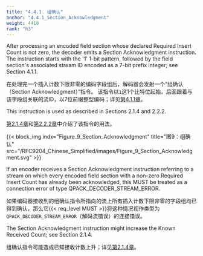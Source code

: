 ```yaml
---
title: "4.4.1. 组确认"
anchor: "4.4.1_Section_Acknowledgment"
weight: 4410
rank: "h3"
---
```


After processing an encoded field section whose declared Required Insert Count is not zero, the decoder emits a Section Acknowledgment instruction. The instruction starts with the '1' 1-bit pattern, followed by the field section's associated stream ID encoded as a 7-bit prefix integer; see Section 4.1.1.

在处理完一个插入计数下限非零的编码字段组后，解码器会发射一个“组确认（Section Acknowledgment）”指令。
该指令以`1`这1个比特位起始，后面跟着与该字段组关联的流ID，以7位前缀整型编码；详见[第4.1.1章](#4.1.1_Prefixed_Integers)。

This instruction is used as described in Sections 2.1.4 and 2.2.2.

[第2.1.4章](#2.1.4_Known_Received_Count)和[第2.2.2章](#2.2.2_State_Synchronization)中介绍了该指令的用法。

{{< block_img
indx="Figure_9_Section_Acknowledgment"
title="图9：组确认"
src="/RFC9204_Chinese_Simplified/images/Figure_9_Section_Acknowledgment.svg" >}}

If an encoder receives a Section Acknowledgment instruction referring to a stream on which every encoded field section with a non-zero Required Insert Count has already been acknowledged, this MUST be treated as a connection error of type QPACK_DECODER_STREAM_ERROR.

如果编码器接收到的组确认指令所指向的流上所有插入计数下限非零的字段组均已得到确认，那么它{{< req_level MUST >}}将这种情况视作类型为`QPACK_DECODER_STREAM_ERROR`（解码流错误）的连接错误。

The Section Acknowledgment instruction might increase the Known Received Count; see Section 2.1.4.

组确认指令可能造成已知接收计数上升；详见[第2.1.4章](#2.1.4_Known_Received_Count)。
